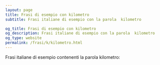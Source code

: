 ```yaml
---
layout: page
title: Frasi di esempio con kilometro 
subtitle: Frasi italiane di esempio con la parola  kilometro

og_title: Frasi di esempio con kilometro 
og_description: Frasi italiane di esempio con la parola  kilometro
og_type: website
permalink: /frasi/k/kilometro.html
---
```


Frasi italiane di esempio contenenti la parola kilometro:


